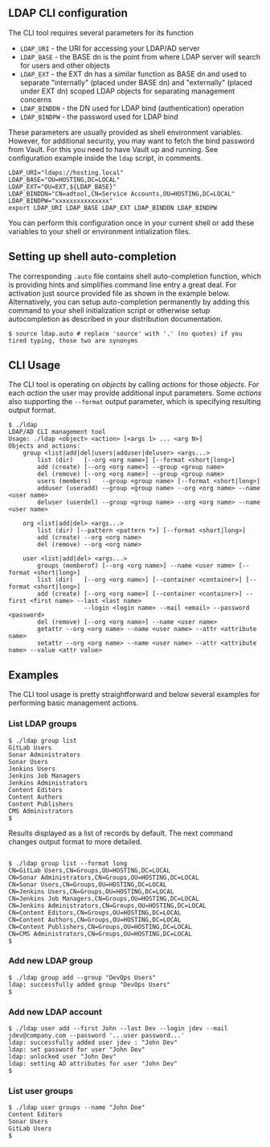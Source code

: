 ## LDAP CLI configuration

The CLI tool requires several parameters for its function

* `LDAP_URI` - the URI for accessing your LDAP/AD server
* `LDAP_BASE` - the BASE dn is the point from where LDAP server will search for users and other objects
* `LDAP_EXT` - the EXT dn has a similar function as BASE dn and used to separate "internally" (placed under BASE dn) and "externally" (placed under EXT dn) scoped LDAP objects for separating management concerns
* `LDAP_BINDDN` - the DN used for LDAP bind (authentication) operation
* `LDAP_BINDPW` - the password used for LDAP bind

These parameters are usually provided as shell environment variables. However, for additional security, you may want to fetch the bind password from Vault. For this you need to have Vault up and running. See configuration example inside the `ldap` script, in comments.

```shell
LDAP_URI="ldaps://hosting.local"
LDAP_BASE="OU=HOSTING,DC=LOCAL"
LDAP_EXT="OU=EXT,${LDAP_BASE}"
LDAP_BINDDN="CN=adtool,CN=Service Accounts,OU=HOSTING,DC=LOCAL"
LDAP_BINDPW="xxxxxxxxxxxxxxx"
export LDAP_URI LDAP_BASE LDAP_EXT LDAP_BINDDN LDAP_BINDPW
```

You can perform this configuration once in your current shell or add these variables to your shell or environment intialization files.

## Setting up shell auto-completion

The corresponding `.auto` file contains shell auto-completion function, which is providing hints and simplifies command line entry a great deal. For activation just source provided file as shown in the example below. Alternatively, you can setup auto-completion permanently by adding this command to your shell initialization script or otherwise setup autocompletion as described in your distribution documentation.

```shell
$ source ldap.auto # replace 'source' with '.' (no quotes) if you tired typing, those two are synonyms 
```

## CLI Usage

The CLI tool is operating on _objects_ by calling _actions_ for those _objects_. For each _action_ the user may provide additional input parameters. Some _actions_ also supporting the `--format` output parameter, which is specifying resulting output format.

```shell
$ ./ldap
LDAP/AD CLI management tool
Usage: ./ldap <object> <action> [<args 1> ... <arg N>]
Objects and actions:
    group <list|add|del|users|adduser|deluser> <args...>
        list (dir)   [--org <org name>] [--format <short|long>]
        add (create) [--org <org name>] --group <group name>
        del (remove) [--org <org name>] --group <group name>
        users (members)   --group <group name> [--format <short|long>]
        adduser (useradd) --group <group name> --org <org name> --name <user name>
        deluser (userdel) --group <group name> --org <org name> --name <user name>

    org <list|add|del> <args...>
        list (dir) [--pattern <pattern *>] [--format <short|long>]
        add (create) --org <org name>
        del (remove) --org <org name>

    user <list|add|del> <args...>
        groups (memberof) [--org <org name>] --name <user name> [--format <short|long>]
        list (dir)   [--org <org name>] [--container <container>] [--format <short|long>]
        add (create) [--org <org name>] [--container <container>] --first <first name> --last <last name>
                     --login <login name> --mail <email> --password <password>
        del (remove) [--org <org name>] --name <user name>
        getattr --org <org name> --name <user name> --attr <attribute name>
        setattr --org <org name> --name <user name> --attr <attribute name> --value <attr value>

```

## Examples

The CLI tool usage is pretty straightforward and below several examples for performing basic management actions.

### List LDAP groups

```shell
$ ./ldap group list
GitLab Users
Sonar Administrators
Sonar Users
Jenkins Users
Jenkins Job Managers
Jenkins Administrators
Content Editors
Content Authors
Content Publishers
CMS Administrators
$
```

Results displayed as a list of records by default. The next command changes output format to more detailed.

```shell

$ ./ldap group list --format long
CN=GitLab Users,CN=Groups,OU=HOSTING,DC=LOCAL
CN=Sonar Administrators,CN=Groups,OU=HOSTING,DC=LOCAL
CN=Sonar Users,CN=Groups,OU=HOSTING,DC=LOCAL
CN=Jenkins Users,CN=Groups,OU=HOSTING,DC=LOCAL
CN=Jenkins Job Managers,CN=Groups,OU=HOSTING,DC=LOCAL
CN=Jenkins Administrators,CN=Groups,OU=HOSTING,DC=LOCAL
CN=Content Editors,CN=Groups,OU=HOSTING,DC=LOCAL
CN=Content Authors,CN=Groups,OU=HOSTING,DC=LOCAL
CN=Content Publishers,CN=Groups,OU=HOSTING,DC=LOCAL
CN=CMS Administrators,CN=Groups,OU=HOSTING,DC=LOCAL
$
```

### Add new LDAP group

```shell
$ ./ldap group add --group "DevOps Users"
ldap: successfully added group "DevOps Users"
$
```

### Add new LDAP account

```shell
$ ./ldap user add --first John --last Dev --login jdev --mail jdev@company.com --password '...user password...'
ldap: successfully added user jdev : "John Dev"
ldap: set password for user "John Dev"
ldap: unlocked user "John Dev"
ldap: setting AD attributes for user "John Dev"
$
```

### List user groups

```shell
$ ./ldap user groups --name "John Doe"
Content Editors
Sonar Users
GitLab Users
$
```
